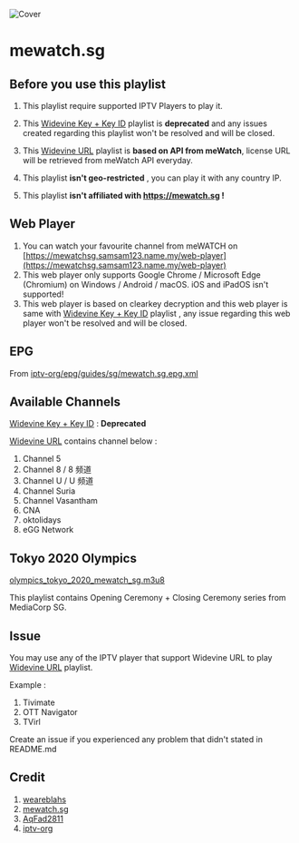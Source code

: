 ![Cover](https://play-lh.googleusercontent.com/pvoIUgtbvS3XuxLTDkDOghF59twl66Vx-aalb74yOTKYLz3t17y7MJFtbwTfV0itWA)
# mewatch.sg

## Before you use this playlist
1. This playlist require supported IPTV Players to play it.

2. This [Widevine Key + Key ID](https://mewatchsg.samsam123.name.my/mewatchsg_drm_wv_key.m3u8) playlist is **deprecated** and any issues created regarding this playlist won't be resolved and will be closed.

3. This [Widevine URL](https://mewatchsg.samsam123.name.my/mewatchsg_drm_wv_url.m3u8) playlist is **based on API from meWatch**, license URL will be retrieved from meWatch API everyday.

4. This playlist **isn't geo-restricted** , you can play it with any country IP.

5. This playlist **isn't affiliated with https://mewatch.sg !**

## Web Player
1. You can watch your favourite channel from meWATCH on [https://mewatchsg.samsam123.name.my/web-player](https://mewatchsg.samsam123.name.my/web-player)
2. This web player only supports Google Chrome / Microsoft Edge (Chromium) on Windows / Android / macOS. iOS and iPadOS isn't supported!
3. This web player is based on clearkey decryption and this web player is same with [Widevine Key + Key ID](https://mewatchsg.samsam123.name.my/mewatchsg_drm_wv_key.m3u8) playlist , any issue regarding this web player won't be resolved and will be closed.

## EPG
From [iptv-org/epg/guides/sg/mewatch.sg.epg.xml](https://github.com/iptv-org/epg/blob/gh-pages/guides/sg/mewatch.sg.epg.xml)

## Available Channels
[Widevine Key + Key ID](https://mewatchsg.samsam123.name.my/mewatchsg_drm_wv_key.m3u8) : **Deprecated**

[Widevine URL](https://mewatchsg.samsam123.name.my/mewatchsg_drm_wv_url.m3u8) contains channel below :
1. Channel 5
2. Channel 8 / 8 频道
3. Channel U / U 频道
4. Channel Suria 
5. Channel Vasantham 
6. CNA
7. oktolidays 
8. eGG Network 


## Tokyo 2020 Olympics
[olympics_tokyo_2020_mewatch_sg.m3u8](https://mewatchsg.samsam123.name.my/olympics_tokyo_2020_mewatch_sg.m3u8)

This playlist contains Opening Ceremony + Closing Ceremony series from MediaCorp SG.

## Issue
You may use any of the IPTV player that support Widevine URL to play [Widevine URL](https://mewatchsg.samsam123.name.my/mewatchsg_drm_wv_url.m3u8) playlist.

Example :

1. Tivimate
2. OTT Navigator
3. TVirl

Create an issue if you experienced any problem that didn't stated in README.md

## Credit
1. [weareblahs](https://github.com/weareblahs)
2. [mewatch.sg](https://mewatch.sg)
3. [AqFad2811](https://github.com/AqFad2811)
4. [iptv-org](https://github.com/iptv-org)

